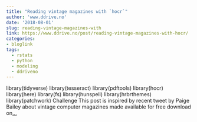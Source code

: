 ```yaml
---
title: "Reading vintage magazines with `hocr`"
author: 'www.ddrive.no'
date: '2018-08-01'
slug: reading-vintage-magazines-with
link: https://www.ddrive.no/post/reading-vintage-magazines-with-hocr/
categories:
- bloglink
tags:
  - rstats
  - python
  - modeling
  - ddriveno
---
```


library(tidyverse) library(tesseract) library(pdftools) library(hocr) library(here) library(fs) library(hunspell) library(hrbrthemes) library(patchwork) Challenge This post is inspired by recent tweet by Paige Bailey about vintage computer magazines made available for free download on[... <i class="fas fa-external-link-alt"></i>](https://www.ddrive.no/post/reading-vintage-magazines-with-hocr/)

